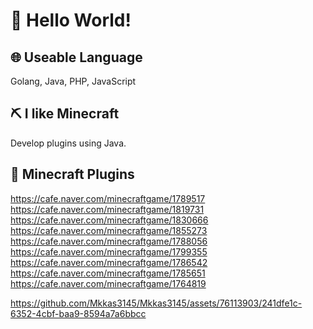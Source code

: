 # 👋 Hello World!

## 🌐 Useable Language
Golang, Java, PHP, JavaScript

## ⛏️ I like Minecraft
Develop plugins using Java.

## 💎 Minecraft Plugins
https://cafe.naver.com/minecraftgame/1789517
https://cafe.naver.com/minecraftgame/1819731
https://cafe.naver.com/minecraftgame/1830666
https://cafe.naver.com/minecraftgame/1855273
https://cafe.naver.com/minecraftgame/1788056
https://cafe.naver.com/minecraftgame/1799355
https://cafe.naver.com/minecraftgame/1786542
https://cafe.naver.com/minecraftgame/1785651
https://cafe.naver.com/minecraftgame/1764819

https://github.com/Mkkas3145/Mkkas3145/assets/76113903/241dfe1c-6352-4cbf-baa9-8594a7a6bbcc
